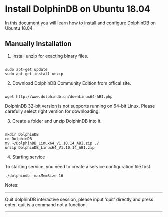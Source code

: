 # Install DolphinDB on Ubuntu 18.04

In this document you will learn how to install and configure DolphinDB on Ubuntu 18.04.

## Manually Installation

1. Install unzip for exacting binary files.

```shell

sudo apt-get update
sudo apt-get install unzip

```

2. Download DolphinDB Community Edition from offical site.

```shell

wget http://www.dolphindb.cn/downLinux64-ABI.php

```
DolphinDB 32-bit version is not supports running on 64-bit Linux. Please carefully select right version for downloading.

3. Create a folder and unzip DolphinDB into it.

```shell

mkdir DolphinDB
cd DolphinDB
mv ~/DolphinDB_Linux64_V1.10.14_ABI.zip ./
unzip DolphinDB_Linux64_V1.10.14_ABI.zip

```

4. Starting service

To starting service, you need to create a service configuration file first.

```
./dolphindb -maxMemSize 16

```


Notes:

***

Quit dolphinDB interactive session, please input 'quit' directly and press enter. quit is a command not a function.

***